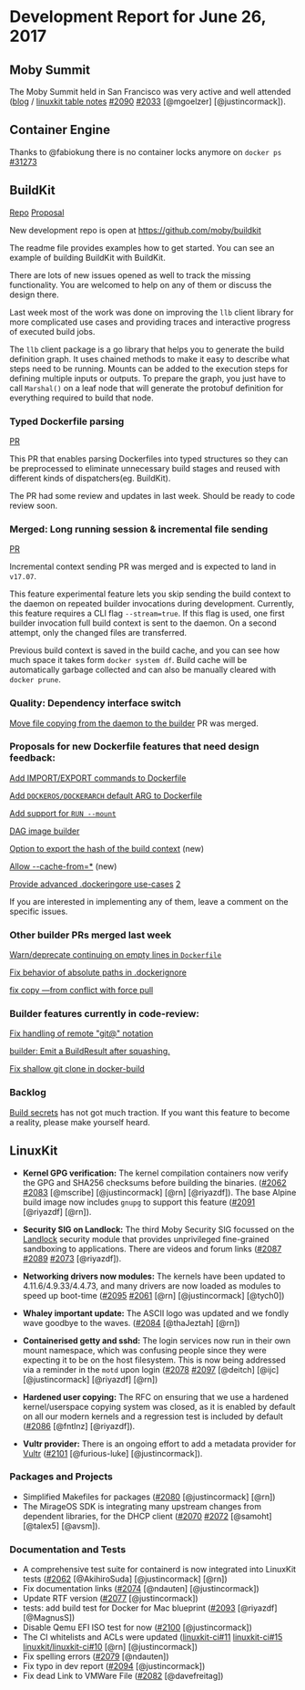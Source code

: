 # Development Report for June 26, 2017

## Moby Summit

The Moby Summit held in San Francisco was very active and well attended ([blog](http://mobyproject.org/blog/2017/06/26/moby-summit-recap/) / [linuxkit table notes](https://github.com/linuxkit/linuxkit/blob/master/reports/2017-06-19-summit.md) [#2090](https://github.com/linuxkit/linuxkit/pull/2090) [#2033](https://github.com/linuxkit/linuxkit/pull/2033) [@mgoelzer] [@justincormack]). 

## Container Engine

Thanks to @fabiokung there is no container locks anymore on `docker ps` [#31273](https://github.com/helmutkemper/moby/pull/31273)

## BuildKit

[Repo](https://github.com/moby/buildkit)
[Proposal](https://github.com/helmutkemper/moby/issues/32925)

New development repo is open at https://github.com/moby/buildkit

The readme file provides examples how to get started. You can see an example of building BuildKit with BuildKit.

There are lots of new issues opened as well to track the missing functionality. You are welcomed to help on any of them or discuss the design there.

Last week most of the work was done on improving the `llb` client library for more complicated use cases and providing traces and interactive progress of executed build jobs.

The `llb` client package is a go library that helps you to generate the build definition graph. It uses chained methods to make it easy to describe what steps need to be running. Mounts can be added to the execution steps for defining multiple inputs or outputs. To prepare the graph, you just have to call `Marshal()` on a leaf node that will generate the protobuf definition for everything required to build that node.

### Typed Dockerfile parsing

[PR](https://github.com/helmutkemper/moby/pull/33492)

This PR that enables parsing Dockerfiles into typed structures so they can be preprocessed to eliminate unnecessary build stages and reused with different kinds of dispatchers(eg. BuildKit).

The PR had some review and updates in last week. Should be ready to code review soon.

### Merged: Long running session & incremental file sending

[PR](https://github.com/helmutkemper/moby/pull/32677) 

Incremental context sending PR was merged and is expected to land in `v17.07`.

This feature experimental feature lets you skip sending the build context to the daemon on repeated builder invocations during development. Currently, this feature requires a CLI flag `--stream=true`. If this flag is used, one first builder invocation full build context is sent to the daemon. On a second attempt, only the changed files are transferred.

Previous build context is saved in the build cache, and you can see how much space it takes form `docker system df`. Build cache will be automatically garbage collected and can also be manually cleared with `docker prune`.

### Quality: Dependency interface switch

[Move file copying from the daemon to the builder](https://github.com/helmutkemper/moby/pull/33454) PR was merged.


### Proposals for new Dockerfile features that need design feedback:

[Add IMPORT/EXPORT commands to Dockerfile](https://github.com/helmutkemper/moby/issues/32100)

[Add `DOCKEROS/DOCKERARCH` default ARG to Dockerfile](https://github.com/helmutkemper/moby/issues/32487)

[Add support for `RUN --mount`](https://github.com/helmutkemper/moby/issues/32507)

[DAG image builder](https://github.com/helmutkemper/moby/issues/32550)

[Option to export the hash of the build context](https://github.com/helmutkemper/moby/issues/32963) (new)

[Allow --cache-from=*](https://github.com/helmutkemper/moby/issues/33002#issuecomment-299041162) (new)

[Provide advanced .dockeringore use-cases](https://github.com/helmutkemper/moby/issues/12886) [2](https://github.com/helmutkemper/moby/issues/12886#issuecomment-306247989)

If you are interested in implementing any of them, leave a comment on the specific issues.

### Other builder PRs merged last week

[Warn/deprecate continuing on empty lines in `Dockerfile`](https://github.com/helmutkemper/moby/pull/29161)

[Fix behavior of absolute paths in .dockerignore](https://github.com/helmutkemper/moby/pull/32088)

[fix copy —from conflict with force pull](https://github.com/helmutkemper/moby/pull/33735)

### Builder features currently in code-review:

[Fix handling of remote "git@" notation](https://github.com/helmutkemper/moby/pull/33696)

[builder: Emit a BuildResult after squashing.](https://github.com/helmutkemper/moby/pull/33824)

[Fix shallow git clone in docker-build](https://github.com/helmutkemper/moby/pull/33704)

### Backlog

[Build secrets](https://github.com/helmutkemper/moby/issues/33343) has not got much traction. If you want this feature to become a reality, please make yourself heard.

## LinuxKit

* **Kernel GPG verification:** The kernel compilation containers now verify the GPG and SHA256
  checksums before building the binaries. ([#2062](https://github.com/linuxkit/linuxkit/issues/2062) [#2083](https://github.com/linuxkit/linuxkit/issues/2083) [@mscribe] [@justincormack] [@rn] [@riyazdf]).
  The base Alpine build image now includes `gnupg` to support this feature ([#2091](https://github.com/linuxkit/linuxkit/issues/2091) [@riyazdf] [@rn]).

* **Security SIG on Landlock:** The third Moby Security SIG focussed on the [Landlock](https://github.com/landlock-lsm) security module that provides unprivileged fine-grained sandboxing to applications.  There are videos and forum links ([#2087](https://github.com/linuxkit/linuxkit/issues/2087) [#2089](https://github.com/linuxkit/linuxkit/issues/2089) [#2073](https://github.com/linuxkit/linuxkit/issues/2073) [@riyazdf]).

* **Networking drivers now modules:** The kernels have been updated to 4.11.6/4.9.33/4.4.73, and many drivers are now loaded as modules to speed up boot-time ([#2095](https://github.com/linuxkit/linuxkit/issues/2095) [#2061](https://github.com/linuxkit/linuxkit/issues/2061) [@rn] [@justincormack] [@tych0])

- **Whaley important update:** The ASCII logo was updated and we fondly wave goodbye to the waves. ([#2084](https://github.com/linuxkit/linuxkit/issues/2084) [@thaJeztah] [@rn])

- **Containerised getty and sshd:** The login services now run in their own mount namespace, which was confusing people since they were expecting it to be on the host filesystem.  This is now being addressed via a reminder in the `motd` upon login ([#2078](https://github.com/linuxkit/linuxkit/issues/2078) [#2097](https://github.com/linuxkit/linuxkit/issues/2097) [@deitch] [@ijc] [@justincormack] [@riyazdf] [@rn])

- **Hardened user copying:** The RFC on ensuring that we use a hardened kernel/userspace copying system was closed, as it is enabled by default on all our modern kernels and a regression test is included by default ([#2086](https://github.com/linuxkit/linuxkit/issues/2086) [@fntlnz] [@riyazdf]).

- **Vultr provider:** There is an ongoing effort to add a metadata provider for [Vultr](http://vultr.com) ([#2101](https://github.com/linuxkit/linuxkit/issues/2101) [@furious-luke] [@justincormack]).

### Packages and Projects

- Simplified Makefiles for packages ([#2080](https://github.com/linuxkit/linuxkit/issues/2080) [@justincormack] [@rn])
- The MirageOS SDK is integrating many upstream changes from dependent libraries, for the DHCP client ([#2070](https://github.com/linuxkit/linuxkit/issues/2070) [#2072](https://github.com/linuxkit/linuxkit/issues/2072) [@samoht] [@talex5] [@avsm]).

### Documentation and Tests

- A comprehensive test suite for containerd is now integrated into LinuxKit tests ([#2062](https://github.com/linuxkit/linuxkit/issues/2062) [@AkihiroSuda] [@justincormack] [@rn])
- Fix documentation links ([#2074](https://github.com/linuxkit/linuxkit/issues/2074) [@ndauten] [@justincormack])
- Update RTF version ([#2077](https://github.com/linuxkit/linuxkit/issues/2077) [@justincormack])
- tests: add build test for Docker for Mac blueprint ([#2093](https://github.com/linuxkit/linuxkit/issues/2093) [@riyazdf] [@MagnusS])
- Disable Qemu EFI ISO test for now ([#2100](https://github.com/linuxkit/linuxkit/issues/2100) [@justincormack])
- The CI whitelists and ACLs were updated ([linuxkit-ci#11](https://github.com/linuxkit/linuxkit-ce/issues/11) [linuxkit-ci#15](https://github.com/linuxkit/linuxkit-ce/issues/15) [linuxkit/linuxkit-ci#10](https://github.com/linuxkit/linuxkit-ce/issues/10) [@rn] [@justincormack])
- Fix spelling errors ([#2079](https://github.com/linuxkit/linuxkit/issues/2079) [@ndauten])
- Fix typo in dev report ([#2094](https://github.com/linuxkit/linuxkit/issues/2094) [@justincormack])
- Fix dead Link to VMWare File ([#2082](https://github.com/linuxkit/linuxkit/issues/2082) [@davefreitag])